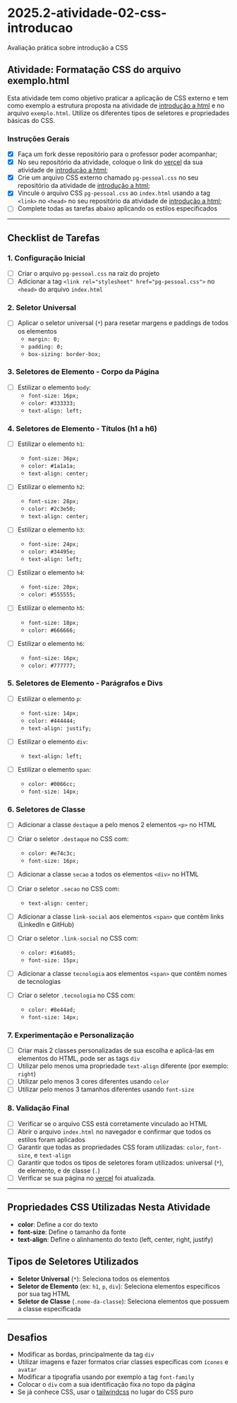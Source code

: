 # 2025.2-atividade-02-css-introducao
Avaliação prática sobre introdução a CSS

## Atividade: Formatação CSS do arquivo exemplo.html

Esta atividade tem como objetivo praticar a aplicação de CSS externo e tem como exemplo a estrutura proposta na atividade de [introdução a html](https://github.com/tads-webdesign/2025.2-atividade-01-html-introducao) e no arquivo `exemplo.html`.
Utilize os diferentes tipos de seletores e propriedades básicas do CSS.

### Instruções Gerais
- [X] Faça um fork desse repositório para o professor poder acompanhar;
- [X] No seu repositório da atividade, coloque o link do [vercel](https://vercel.com/) da sua atividade de [introdução a html](https://github.com/tads-webdesign/2025.2-atividade-01-html-introducao);
- [X] Crie um arquivo CSS externo chamado `pg-pessoal.css` no seu repositório da atividade de [introdução a html](https://github.com/tads-webdesign/2025.2-atividade-01-html-introducao);
- [X] Vincule o arquivo CSS `pg-pessoal.css` ao `index.html` usando a tag `<link>` no `<head>` no seu repositório da atividade de [introdução a html](https://github.com/tads-webdesign/2025.2-atividade-01-html-introducao);
- [ ] Complete todas as tarefas abaixo aplicando os estilos especificados

---

## Checklist de Tarefas

### 1. Configuração Inicial
- [ ] Criar o arquivo `pg-pessoal.css` na raiz do projeto
- [ ] Adicionar a tag `<link rel="stylesheet" href="pg-pessoal.css">` no `<head>` do arquivo `index.html`

### 2. Seletor Universal
- [ ] Aplicar o seletor universal (`*`) para resetar margens e paddings de todos os elementos
  - `margin: 0;`
  - `padding: 0;`
  - `box-sizing: border-box;`

### 3. Seletores de Elemento - Corpo da Página
- [ ] Estilizar o elemento `body`:
  - `font-size: 16px;`
  - `color: #333333;`
  - `text-align: left;`

### 4. Seletores de Elemento - Títulos (h1 a h6)
- [ ] Estilizar o elemento `h1`:
  - `font-size: 36px;`
  - `color: #1a1a1a;`
  - `text-align: center;`

- [ ] Estilizar o elemento `h2`:
  - `font-size: 28px;`
  - `color: #2c3e50;`
  - `text-align: center;`

- [ ] Estilizar o elemento `h3`:
  - `font-size: 24px;`
  - `color: #34495e;`
  - `text-align: left;`

- [ ] Estilizar o elemento `h4`:
  - `font-size: 20px;`
  - `color: #555555;`

- [ ] Estilizar o elemento `h5`:
  - `font-size: 18px;`
  - `color: #666666;`

- [ ] Estilizar o elemento `h6`:
  - `font-size: 16px;`
  - `color: #777777;`

### 5. Seletores de Elemento - Parágrafos e Divs
- [ ] Estilizar o elemento `p`:
  - `font-size: 14px;`
  - `color: #444444;`
  - `text-align: justify;`

- [ ] Estilizar o elemento `div`:
  - `text-align: left;`

- [ ] Estilizar o elemento `span`:
  - `color: #0066cc;`
  - `font-size: 14px;`

### 6. Seletores de Classe
- [ ] Adicionar a classe `destaque` a pelo menos 2 elementos `<p>` no HTML
- [ ] Criar o seletor `.destaque` no CSS com:
  - `color: #e74c3c;`
  - `font-size: 16px;`

- [ ] Adicionar a classe `secao` a todos os elementos `<div>` no HTML
- [ ] Criar o seletor `.secao` no CSS com:
  - `text-align: center;`

- [ ] Adicionar a classe `link-social` aos elementos `<span>` que contêm links (LinkedIn e GitHub)
- [ ] Criar o seletor `.link-social` no CSS com:
  - `color: #16a085;`
  - `font-size: 15px;`

- [ ] Adicionar a classe `tecnologia` aos elementos `<span>` que contêm nomes de tecnologias
- [ ] Criar o seletor `.tecnologia` no CSS com:
  - `color: #8e44ad;`
  - `font-size: 14px;`

### 7. Experimentação e Personalização
- [ ] Criar mais 2 classes personalizadas de sua escolha e aplicá-las em elementos do HTML, pode ser as tags `div`
- [ ] Utilizar pelo menos uma propriedade `text-align` diferente (por exemplo: `right`)
- [ ] Utilizar pelo menos 3 cores diferentes usando `color`
- [ ] Utilizar pelo menos 3 tamanhos diferentes usando `font-size`

### 8. Validação Final
- [ ] Verificar se o arquivo CSS está corretamente vinculado ao HTML
- [ ] Abrir o arquivo `index.html` no navegador e confirmar que todos os estilos foram aplicados
- [ ] Garantir que todas as propriedades CSS foram utilizadas: `color`, `font-size`, e `text-align`
- [ ] Garantir que todos os tipos de seletores foram utilizados: universal (`*`), de elemento, e de classe (`.`)
- [ ] Verificar se sua página no [vercel](https://vercel.com) foi atualizada.

---

## Propriedades CSS Utilizadas Nesta Atividade

- **color**: Define a cor do texto
- **font-size**: Define o tamanho da fonte
- **text-align**: Define o alinhamento do texto (left, center, right, justify)

## Tipos de Seletores Utilizados

- **Seletor Universal** (`*`): Seleciona todos os elementos
- **Seletor de Elemento** (ex: `h1`, `p`, `div`): Seleciona elementos específicos por sua tag HTML
- **Seletor de Classe** (`.nome-da-classe`): Seleciona elementos que possuem a classe especificada

---

## Desafios
- Modificar as bordas, principalmente da tag `div`
- Utilizar imagens e fazer formatos criar classes específicas com `ícones` e `avatar`
- Modificar a tipografia usando por exemplo a tag `font-family`
- Colocar o `div` com a sua identificação fixa no topo da página
- Se já conhece CSS, usar o [tailwindcss](https://tailwindcss.com/) no lugar do CSS puro